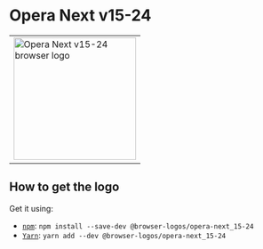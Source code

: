 Opera Next v15-24
=================

<!-- markdownlint-disable line-length no-inline-html -->
<table>
    <tr height=230>
        <td>
            <a href="https://github.com/alrra/browser-logos/tree/92a5f0f771cf88fbaeb69c067f322bf5f92f724a/src/archive/opera-next_15-24">
                <img width=220 src="https://raw.githubusercontent.com/alrra/browser-logos/92a5f0f771cf88fbaeb69c067f322bf5f92f724a/src/archive/opera-next_15-24/opera-next_15-24.svg?sanitize=true" alt="Opera Next v15-24 browser logo">
            </a>
        </td>
    </tr>
</table>
<!-- markdownlint-enable line-length no-inline-html -->

How to get the logo
-------------------

Get it using:

* [`npm`][npm]: `npm install --save-dev @browser-logos/opera-next_15-24`
* [`Yarn`][yarn]: `yarn add --dev @browser-logos/opera-next_15-24`

<!-- Link labels: -->

[npm]: https://www.npmjs.com/
[yarn]: https://yarnpkg.com/
